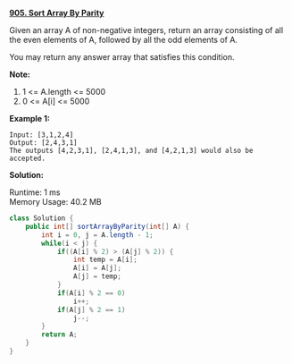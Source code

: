 **[905. Sort Array By Parity](https://leetcode.com/problems/sort-array-by-parity/)**

Given an array A of non-negative integers, return an array consisting of all the even elements of A, followed by all the odd elements of A.

You may return any answer array that satisfies this condition.

 

**Note:**

1. 1 <= A.length <= 5000
2. 0 <= A[i] <= 5000

**Example 1:**

```
Input: [3,1,2,4]
Output: [2,4,3,1]
The outputs [4,2,3,1], [2,4,1,3], and [4,2,1,3] would also be accepted.
```

**Solution:**

Runtime: 1 ms<br/>
Memory Usage: 	40.2 MB

```java
class Solution {
    public int[] sortArrayByParity(int[] A) {
        int i = 0, j = A.length - 1;
        while(i < j) {
            if((A[i] % 2) > (A[j] % 2)) {
                int temp = A[i];
                A[i] = A[j];
                A[j] = temp;
            }
            if(A[i] % 2 == 0)
                i++;
            if(A[j] % 2 == 1)
                j--;
        }
        return A;
    }
}
```